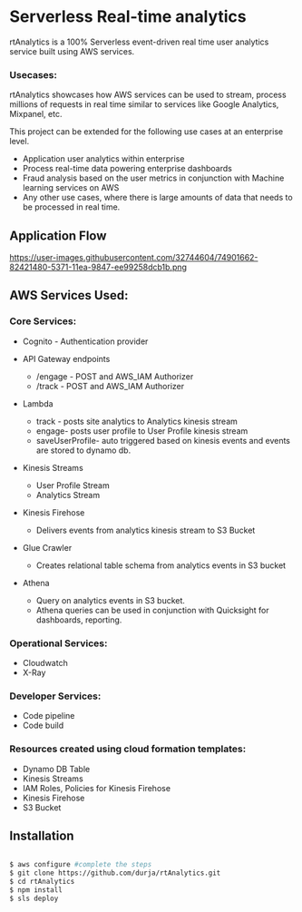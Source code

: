 # Serverless Real-time analytics  

rtAnalytics is a 100% Serverless event-driven real time user analytics service built using AWS services. 

### Usecases: 

rtAnalytics showcases how AWS services can be used to stream, process millions of requests in real time similar to services like Google Analytics, Mixpanel, etc. 

This project can be extended for the following use cases at an enterprise level. 

* Application user analytics within enterprise
* Process real-time data powering enterprise dashboards
* Fraud analysis based on the user metrics in conjunction with Machine learning services on AWS
* Any other use cases, where there is large amounts of data that needs to be processed in real time. 

## Application Flow 

https://user-images.githubusercontent.com/32744604/74901662-82421480-5371-11ea-9847-ee99258dcb1b.png

## AWS Services Used:

### Core Services:

* Cognito - Authentication provider
* API Gateway endpoints
  * /engage - POST and AWS_IAM Authorizer
  * /track - POST and AWS_IAM Authorizer

* Lambda
  * track - posts site analytics to Analytics kinesis stream 
  * engage- posts user profile to User Profile kinesis stream 
  * saveUserProfile- auto triggered based on kinesis events and events are stored to dynamo db. 
  
* Kinesis Streams
  * User Profile Stream
  * Analytics Stream
* Kinesis Firehose
  * Delivers events from analytics kinesis stream to S3 Bucket
* Glue Crawler
  * Creates relational table schema from analytics events in S3 bucket
* Athena
  * Query on analytics events in S3 bucket. 
  * Athena queries can be used in conjunction with Quicksight for dashboards, reporting. 

### Operational Services: 
* Cloudwatch
* X-Ray

### Developer Services: 
* Code pipeline
* Code build
  
### Resources created using cloud formation templates:

* Dynamo DB Table
* Kinesis Streams
* IAM Roles, Policies for Kinesis Firehose
* Kinesis Firehose
* S3 Bucket

## Installation

```bash

$ aws configure #complete the steps
$ git clone https://github.com/durja/rtAnalytics.git
$ cd rtAnalytics
$ npm install 
$ sls deploy

```